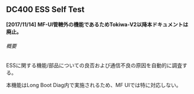 ## DC400 ESS Self Test
**\[2017/11/14\]**
**MF-UI管轄外の機能であるためTokiwa-V2以降本ドキュメントは廃止。**

###### 概要

ESSに関する機能/部品についての良否および通信不良の原因を自動的に調査する。

本機能はLong Boot Diag内で実施されるため、MF UIでは特に対応しない。